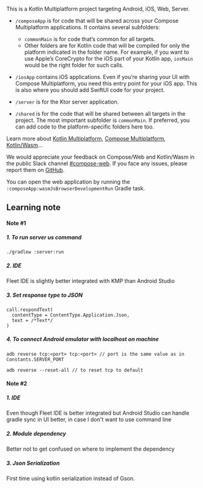 This is a Kotlin Multiplatform project targeting Android, iOS, Web, Server.

* `/composeApp` is for code that will be shared across your Compose Multiplatform applications.
  It contains several subfolders:
  - `commonMain` is for code that’s common for all targets.
  - Other folders are for Kotlin code that will be compiled for only the platform indicated in the folder name.
    For example, if you want to use Apple’s CoreCrypto for the iOS part of your Kotlin app,
    `iosMain` would be the right folder for such calls.

* `/iosApp` contains iOS applications. Even if you’re sharing your UI with Compose Multiplatform, 
  you need this entry point for your iOS app. This is also where you should add SwiftUI code for your project.

* `/server` is for the Ktor server application.

* `/shared` is for the code that will be shared between all targets in the project.
  The most important subfolder is `commonMain`. If preferred, you can add code to the platform-specific folders here too.


Learn more about [Kotlin Multiplatform](https://www.jetbrains.com/help/kotlin-multiplatform-dev/get-started.html),
[Compose Multiplatform](https://github.com/JetBrains/compose-multiplatform/#compose-multiplatform),
[Kotlin/Wasm](https://kotl.in/wasm/)…

We would appreciate your feedback on Compose/Web and Kotlin/Wasm in the public Slack channel [#compose-web](https://slack-chats.kotlinlang.org/c/compose-web).
If you face any issues, please report them on [GitHub](https://github.com/JetBrains/compose-multiplatform/issues).

You can open the web application by running the `:composeApp:wasmJsBrowserDevelopmentRun` Gradle task.


## Learning note
#### Note #1
##### 1.  To run server us command
```
./gradlew :server:run
```
##### 2. IDE
Fleet IDE is slightly better integrated with KMP than Android Studio


##### 3. Set response type to JSON
```
call.respondText(
  contentType = ContentType.Application.Json,
  text = /*Text*/
)
```

##### 4. To connect Android emulator with localhost on machine
```
adb reverse tcp:<port> tcp:<port> // port is the same value as in Constants.SERVER_PORT
```
```
adb reverse --reset-all // to reset tcp to default
```

#### Note #2
##### 1. IDE
Even though Fleet IDE is better integrated but Android Studio can handle gradle sync in UI better, in case I don't want to use command line

##### 2. Module dependency
Better not to get confused on where to implement the dependency

##### 3. Json Serialization
First time using kotlin serialization instead of Gson.